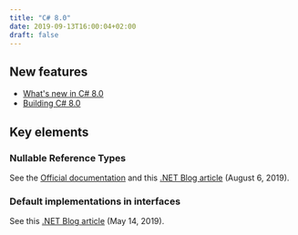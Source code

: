 ```yaml
---
title: "C# 8.0"
date: 2019-09-13T16:00:04+02:00
draft: false
---
```


## New features

- [What's new in C# 8.0](https://docs.microsoft.com/en-us/dotnet/csharp/whats-new/csharp-8)
- [Building C# 8.0](https://devblogs.microsoft.com/dotnet/building-c-8-0/)

## Key elements

### Nullable Reference Types

See the [Official documentation](https://docs.microsoft.com/fr-fr/dotnet/csharp/nullable-references) and this [.NET Blog article](https://devblogs.microsoft.com/dotnet/try-out-nullable-reference-types/) (August 6, 2019).

### Default implementations in interfaces

See this [.NET Blog article](https://devblogs.microsoft.com/dotnet/default-implementations-in-interfaces/) (May 14, 2019).
